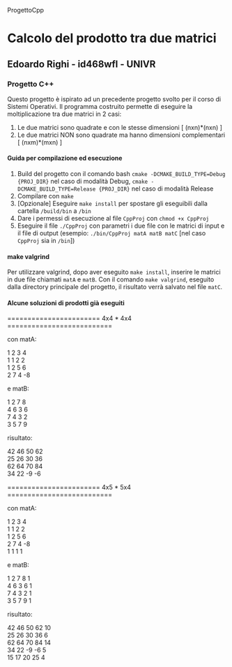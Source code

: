 ProgettoCpp
# Calcolo del prodotto tra due matrici

## Edoardo Righi - id468wfl - UNIVR

### Progetto C++ 

Questo progetto è ispirato ad un precedente progetto svolto per il corso di Sistemi Operativi.
Il programma costruito permette di eseguire la moltiplicazione tra due matrici in 2 casi:

1. Le due matrici sono quadrate e con le stesse dimensioni [ (nxn)*(nxn) ]
2. Le due matrici NON sono quadrate ma hanno dimensioni complementari [ (nxm)*(mxn) ]

#### Guida per compilazione ed esecuzione

1. Build del progetto con il comando bash `cmake -DCMAKE_BUILD_TYPE=Debug {PROJ_DIR}` nel caso di modalità Debug, `cmake -DCMAKE_BUILD_TYPE=Release {PROJ_DIR}` nel caso di modalità Release
2. Compilare con `make`
3. [Opzionale] Eseguire `make install` per spostare gli eseguibili dalla cartella `/build/bin` a `/bin`
4. Dare i permessi di esecuzione al file `CppProj` con `chmod +x CppProj`
5. Eseguire il file `./CppProj` con parametri i due file con le matrici di input e il file di output (esempio: `./bin/CppProj matA matB matC` [nel caso `CppProj` sia in `/bin`])

#### make valgrind

Per utilizzare valgrind, dopo aver eseguito `make install`, inserire le matrici in due file chiamati `matA` e `matB`. Con il comando `make valgrind`, eseguito dalla directory principale del progetto, il risultato verrà salvato nel file `matC`.


#### Alcune soluzioni di prodotti già eseguiti


======================= 4x4 * 4x4 ==========================

con matA:

1 2 3 4  
1 1 2 2  
1 2 5 6  
2 7 4 -8  
  
e matB:  
  
1 2 7 8  
4 6 3 6  
7 4 3 2  
3 5 7 9  

risultato:
  
42 46 50 62  
25 26 30 36  
62 64 70 84  
34 22 -9 -6  

======================= 4x5 * 5x4 ==========================  

con matA:  

1 2 3 4  
1 1 2 2  
1 2 5 6  
2 7 4 -8  
1 1 1 1   

e matB: 

1 2 7 8 1  
4 6 3 6 1  
7 4 3 2 1  
3 5 7 9 1  

risultato:  

42 46 50 62 10  
25 26 30 36 6   
62 64 70 84 14  
34 22 -9 -6 5  
15 17 20 25 4  
